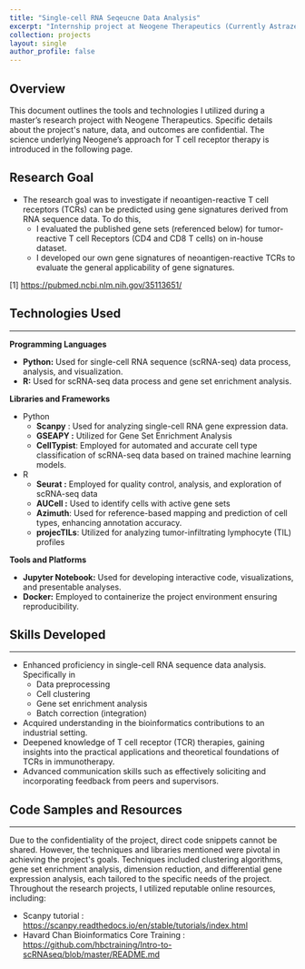 ```yaml
---
title: "Single-cell RNA Seqeucne Data Analysis"
excerpt: "Internship project at Neogene Therapeutics (Currently Astrazeneca) in my master's degree "
collection: projects
layout: single
author_profile: false
---
```


## Overview

This document outlines the tools and technologies I utilized during a master’s research project with Neogene Therapeutics. Specific details about the project's nature, data, and outcomes are confidential. The science underlying Neogene’s approach for T cell receptor therapy is introduced in the following page.

## Research Goal
- The research goal was to investigate if neoantigen-reactive T cell receptors (TCRs) can be predicted using gene signatures derived from RNA sequence data. To do this,
    - I evaluated the published gene sets (referenced below) for tumor-reactive T cell Receptors (CD4 and CD8 T cells) on in-house dataset.
    - I developed our own gene signatures of neoantigen-reactive TCRs to evaluate the general applicability of gene signatures.

[1] https://pubmed.ncbi.nlm.nih.gov/35113651/

## Technologies Used

---

**Programming Languages**

- **Python:** Used for single-cell RNA sequence (scRNA-seq) data process, analysis, and visualization.
- **R:** Used for scRNA-seq data process and gene set enrichment analysis.

**Libraries and Frameworks**

- Python
    - **Scanpy** : Used for analyzing single-cell RNA gene expression data.
    - **GSEAPY :** Utilized for Gene Set Enrichment Analysis
    - **CellTypist**: Employed for automated and accurate cell type classification of scRNA-seq data based on trained machine learning models.
- R
    - **Seurat :** Employed for quality control, analysis, and exploration of scRNA-seq data
    - **AUCell :** Used to identify cells with active gene sets
    - **Azimuth**: Used for reference-based mapping and prediction of cell types, enhancing annotation accuracy.
    - **projecTILs**: Utilized for analyzing tumor-infiltrating lymphocyte (TIL) profiles

**Tools and Platforms**

- **Jupyter Notebook:** Used for developing interactive code, visualizations, and presentable analyses.
- **Docker:** Employed to containerize the project environment ensuring reproducibility.

## **Skills Developed**

---

- Enhanced proficiency in single-cell RNA sequence data analysis. Specifically in
    - Data preprocessing
    - Cell clustering
    - Gene set enrichment analysis
    - Batch correction (integration)
- Acquired understanding in the bioinformatics contributions to an industrial setting.
- Deepened knowledge of T cell receptor (TCR) therapies, gaining insights into the practical applications and theoretical foundations of TCRs in immunotherapy.
- Advanced communication skills such as effectively soliciting and incorporating feedback from peers and supervisors.

## **Code Samples and Resources**

---

Due to the confidentiality of the project, direct code snippets cannot be shared. However, the techniques and libraries mentioned were pivotal in achieving the project's goals. Techniques included clustering algorithms, gene set enrichment analysis, dimension reduction, and differential gene expression analysis, each tailored to the specific needs of the project. Throughout the research projects, I utilized reputable online resources, including:

- Scanpy tutorial : https://scanpy.readthedocs.io/en/stable/tutorials/index.html
- Havard Chan Bioinformatics Core Training : https://github.com/hbctraining/Intro-to-scRNAseq/blob/master/README.md
